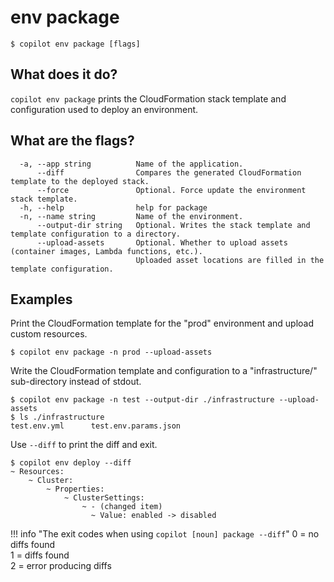 # env package
```console
$ copilot env package [flags]
```

## What does it do?
`copilot env package` prints the CloudFormation stack template and configuration used to deploy an environment.

## What are the flags?
```console
  -a, --app string          Name of the application.
      --diff                Compares the generated CloudFormation template to the deployed stack.
      --force               Optional. Force update the environment stack template.
  -h, --help                help for package
  -n, --name string         Name of the environment.
      --output-dir string   Optional. Writes the stack template and template configuration to a directory.
      --upload-assets       Optional. Whether to upload assets (container images, Lambda functions, etc.).
                            Uploaded asset locations are filled in the template configuration.
```

## Examples
Print the CloudFormation template for the "prod" environment and upload custom resources.
```console
$ copilot env package -n prod --upload-assets
```
Write the CloudFormation template and configuration to a "infrastructure/" sub-directory instead of stdout.
```console
$ copilot env package -n test --output-dir ./infrastructure --upload-assets
$ ls ./infrastructure
test.env.yml      test.env.params.json
```

Use `--diff` to print the diff and exit.
```console
$ copilot env deploy --diff
~ Resources:
    ~ Cluster:
        ~ Properties:
            ~ ClusterSettings:
                ~ - (changed item)
                  ~ Value: enabled -> disabled
```

!!! info "The exit codes when using `copilot [noun] package --diff`"
    0 = no diffs found  
    1 = diffs found  
    2 = error producing diffs

